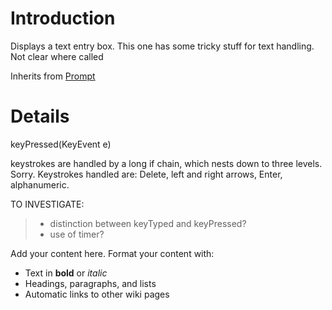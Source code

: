 # Introduction #

Displays a text entry box. This one has some tricky stuff for text handling.
Not clear where called

Inherits from [Prompt](Prompt.md)

# Details #

keyPressed(KeyEvent e)

keystrokes are handled by a long if chain, which nests down to three levels. Sorry.
Keystrokes handled are: Delete, left and right arrows, Enter, alphanumeric.

TO INVESTIGATE:
> - distinction between keyTyped and keyPressed?
> - use of timer?



Add your content here.  Format your content with:
  * Text in **bold** or _italic_
  * Headings, paragraphs, and lists
  * Automatic links to other wiki pages